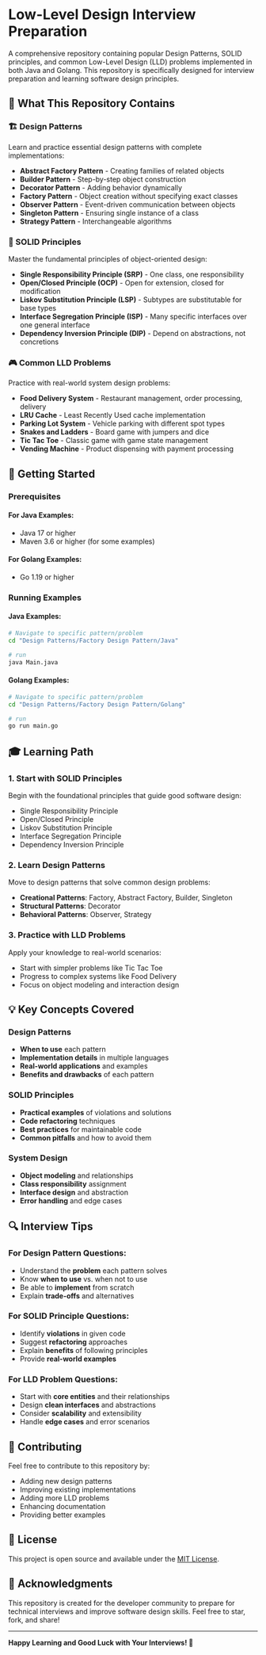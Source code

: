 # Low-Level Design Interview Preparation

A comprehensive repository containing popular Design Patterns, SOLID principles, and common Low-Level Design (LLD) problems implemented in both Java and Golang. This repository is specifically designed for interview preparation and learning software design principles.

## 🎯 What This Repository Contains

### 🏗️ Design Patterns
Learn and practice essential design patterns with complete implementations:

- **Abstract Factory Pattern** - Creating families of related objects
- **Builder Pattern** - Step-by-step object construction
- **Decorator Pattern** - Adding behavior dynamically
- **Factory Pattern** - Object creation without specifying exact classes
- **Observer Pattern** - Event-driven communication between objects
- **Singleton Pattern** - Ensuring single instance of a class
- **Strategy Pattern** - Interchangeable algorithms

### 🔧 SOLID Principles
Master the fundamental principles of object-oriented design:

- **Single Responsibility Principle (SRP)** - One class, one responsibility
- **Open/Closed Principle (OCP)** - Open for extension, closed for modification
- **Liskov Substitution Principle (LSP)** - Subtypes are substitutable for base types
- **Interface Segregation Principle (ISP)** - Many specific interfaces over one general interface
- **Dependency Inversion Principle (DIP)** - Depend on abstractions, not concretions

### 🎮 Common LLD Problems
Practice with real-world system design problems:

- **Food Delivery System** - Restaurant management, order processing, delivery
- **LRU Cache** - Least Recently Used cache implementation
- **Parking Lot System** - Vehicle parking with different spot types
- **Snakes and Ladders** - Board game with jumpers and dice
- **Tic Tac Toe** - Classic game with game state management
- **Vending Machine** - Product dispensing with payment processing

## 🚀 Getting Started

### Prerequisites

#### For Java Examples:
- Java 17 or higher
- Maven 3.6 or higher (for some examples)

#### For Golang Examples:
- Go 1.19 or higher

### Running Examples

#### Java Examples:
```bash
# Navigate to specific pattern/problem
cd "Design Patterns/Factory Design Pattern/Java"

# run
java Main.java
```

#### Golang Examples:
```bash
# Navigate to specific pattern/problem
cd "Design Patterns/Factory Design Pattern/Golang"

# run
go run main.go
```

## 🎓 Learning Path

### 1. Start with SOLID Principles
Begin with the foundational principles that guide good software design:
- Single Responsibility Principle
- Open/Closed Principle
- Liskov Substitution Principle
- Interface Segregation Principle
- Dependency Inversion Principle

### 2. Learn Design Patterns
Move to design patterns that solve common design problems:
- **Creational Patterns**: Factory, Abstract Factory, Builder, Singleton
- **Structural Patterns**: Decorator
- **Behavioral Patterns**: Observer, Strategy

### 3. Practice with LLD Problems
Apply your knowledge to real-world scenarios:
- Start with simpler problems like Tic Tac Toe
- Progress to complex systems like Food Delivery
- Focus on object modeling and interaction design

## 💡 Key Concepts Covered

### Design Patterns
- **When to use** each pattern
- **Implementation details** in multiple languages
- **Real-world applications** and examples
- **Benefits and drawbacks** of each pattern

### SOLID Principles
- **Practical examples** of violations and solutions
- **Code refactoring** techniques
- **Best practices** for maintainable code
- **Common pitfalls** and how to avoid them

### System Design
- **Object modeling** and relationships
- **Class responsibility** assignment
- **Interface design** and abstraction
- **Error handling** and edge cases

## 🔍 Interview Tips

### For Design Pattern Questions:
- Understand the **problem** each pattern solves
- Know **when to use** vs. when not to use
- Be able to **implement** from scratch
- Explain **trade-offs** and alternatives

### For SOLID Principle Questions:
- Identify **violations** in given code
- Suggest **refactoring** approaches
- Explain **benefits** of following principles
- Provide **real-world examples**

### For LLD Problem Questions:
- Start with **core entities** and their relationships
- Design **clean interfaces** and abstractions
- Consider **scalability** and extensibility
- Handle **edge cases** and error scenarios

## 🤝 Contributing

Feel free to contribute to this repository by:
- Adding new design patterns
- Improving existing implementations
- Adding more LLD problems
- Enhancing documentation
- Providing better examples

## 📄 License

This project is open source and available under the [MIT License](LICENSE).

## 🙏 Acknowledgments

This repository is created for the developer community to prepare for technical interviews and improve software design skills. Feel free to star, fork, and share!

---

**Happy Learning and Good Luck with Your Interviews! 🚀**
